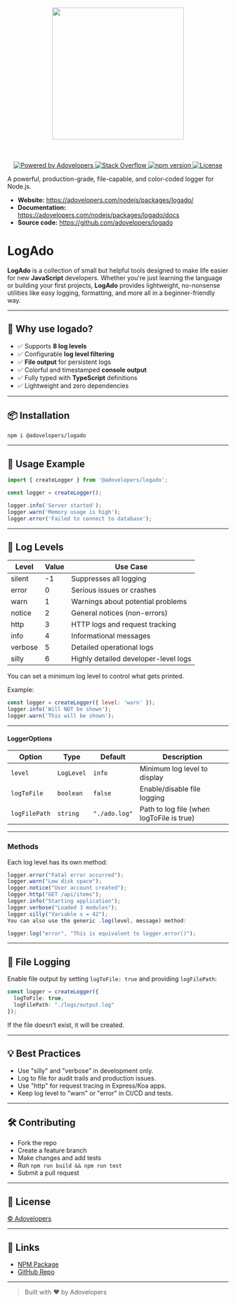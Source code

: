 <h1 align="center">
<img src="https://raw.githubusercontent.com/karlbernaldez/logado/main/logado.png" width="300">
</h1><br>

<p align="center">
  <a href="https://your-site.com">
    <img src="https://img.shields.io/badge/powered%20by-Adovelopers-orange.svg?style=flat&colorA=E1523D&colorB=007D8A" alt="Powered by Adovelopers">
  </a>
  <a href="https://stackoverflow.com/questions/tagged/logado">
    <img src="https://img.shields.io/badge/stackoverflow-Ask%20questions-blue.svg" alt="Stack Overflow">
  </a>
  <a href="https://www.npmjs.com/package/@adovelopers/logado">
    <img src="https://badge.fury.io/js/logado.svg" alt="npm version">
  </a>
  <a href="https://raw.githubusercontent.com/karlbernaldez/logado/main/LICENSE">
    <img src="https://img.shields.io/pypi/l/adolib.svg" alt="License">
  </a>
</p>

A powerful, production-grade, file-capable, and color-coded logger for Node.js.

- **Website:** https://adovelopers.com/nodejs/packages/logado/
- **Documentation:** https://adovelopers.com/nodejs/packages/logado/docs
- **Source code:** https://github.com/adovelopers/logado
  
# LogAdo

**LogAdo** is a collection of small but helpful tools designed to make life easier for new **JavaScript** developers. Whether you're just learning the language or building your first projects, **LogAdo** provides lightweight, no-nonsense utilities like easy logging, formatting, and more all in a beginner-friendly way.

---

## 🔧 Why use logado?
- ✅ Supports **8 log levels**
- ✅ Configurable **log level filtering**
- ✅ **File output** for persistent logs
- ✅ Colorful and timestamped **console output**
- ✅ Fully typed with **TypeScript** definitions
- ✅ Lightweight and zero dependencies
---

## 📦 Installation

```bash
npm i @adovelopers/logado
```

---

## 📘 Usage Example

```javascript
import { createLogger } from '@adovelopers/logado';

const logger = createLogger();

logger.info('Server started');
logger.warn('Memory usage is high');
logger.error('Failed to connect to database');
```

---

## 🔧 Log Levels

| Level   | Value | Use Case                                   |
|---------|-------|--------------------------------------------|
| silent  | -1    | Suppresses all logging                    |
| error   | 0     | Serious issues or crashes                 |
| warn    | 1     | Warnings about potential problems         |
| notice  | 2     | General notices (non-errors)              |
| http    | 3     | HTTP logs and request tracking            |
| info    | 4     | Informational messages                    |
| verbose | 5     | Detailed operational logs                 |
| silly   | 6     | Highly detailed developer-level logs      |

You can set a minimum log level to control what gets printed.

Example:

```javascript
const logger = createLogger({ level: 'warn' });
logger.info('Will NOT be shown');
logger.warn('This will be shown');
```

---

#### LoggerOptions

| Option       | Type        | Default         | Description                             |
|--------------|-------------|-----------------|-----------------------------------------|
| `level`      | `LogLevel`  | `info`          | Minimum log level to display            |
| `logToFile`  | `boolean`   | `false`         | Enable/disable file logging             |
| `logFilePath`| `string`    | `"./ado.log"`   | Path to log file (when logToFile is true) |

---

### Methods

Each log level has its own method:

```javascript
logger.error("Fatal error occurred");
logger.warn("Low disk space");
logger.notice("User account created");
logger.http("GET /api/items");
logger.info("Starting application");
logger.verbose("Loaded 3 modules");
logger.silly("Variable x = 42");
You can also use the generic .log(level, message) method:
```

```javascript
logger.log("error", "This is equivalent to logger.error()");
```

---
## 📁 File Logging

Enable file output by setting `logToFile: true` and providing `logFilePath`:

```typescript
const logger = createLogger({
  logToFile: true,
  logFilePath: "./logs/output.log"
});
```

If the file doesn’t exist, it will be created.

---

## 💡 Best Practices

- Use "silly" and "verbose" in development only.
- Log to file for audit trails and production issues.
- Use "http" for request tracing in Express/Koa apps.
- Keep log level to "warn" or "error" in CI/CD and tests.

---

## 🛠️ Contributing

- Fork the repo
- Create a feature branch
- Make changes and add tests
- Run `npm run build && npm run test`
- Submit a pull request

---

## 📜 License

[© Adovelopers](https://raw.githubusercontent.com/karlbernaldez/logado/main/LICENSE)

---

## 📍 Links

- [NPM Package](https://www.npmjs.com/package/@adovelopers/logado)
- [GitHub Repo](https://github.com/karlbernaldez/logado)

---

> Built with ❤️ by Adovelopers
